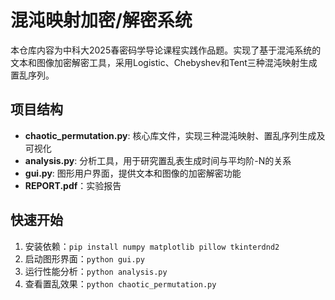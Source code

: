 # 混沌映射加密/解密系统

本仓库内容为中科大2025春密码学导论课程实践作品题。实现了基于混沌系统的文本和图像加密解密工具，采用Logistic、Chebyshev和Tent三种混沌映射生成置乱序列。

## 项目结构

- **chaotic_permutation.py**: 核心库文件，实现三种混沌映射、置乱序列生成及可视化
- **analysis.py**: 分析工具，用于研究置乱表生成时间与平均阶-N的关系
- **gui.py**: 图形用户界面，提供文本和图像的加密解密功能
- **REPORT.pdf**：实验报告

## 快速开始

1. 安装依赖：`pip install numpy matplotlib pillow tkinterdnd2`
2. 启动图形界面：`python gui.py`
3. 运行性能分析：`python analysis.py`
4. 查看置乱效果：`python chaotic_permutation.py`
